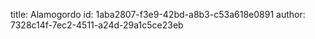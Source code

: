 title: Alamogordo
id: 1aba2807-f3e9-42bd-a8b3-c53a618e0891
author: 7328c14f-7ec2-4511-a24d-29a1c5ce23eb
